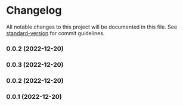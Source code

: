 # Changelog

All notable changes to this project will be documented in this file. See [standard-version](https://github.com/conventional-changelog/standard-version) for commit guidelines.

### 0.0.2 (2022-12-20)

### 0.0.3 (2022-12-20)

### 0.0.2 (2022-12-20)

### 0.0.1 (2022-12-20)
